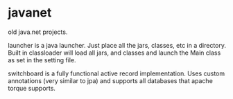 javanet
=======

old java.net projects.

launcher is a java launcher.  Just place all the jars, classes, etc in a directory.  Built in classloader will load all jars, and classes and launch the Main class as set in the setting file.

switchboard is a fully functional active record implementation.  Uses custom annotations (very similar to jpa) and supports all databases that apache torque supports.
